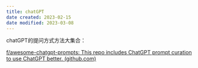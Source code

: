 ```yaml
---
title: chatGPT
date created: 2023-02-15
date modified: 2023-03-08
---
```


chatGPT的提问方式方法大集合：

[f/awesome-chatgpt-prompts: This repo includes ChatGPT prompt curation to use ChatGPT better. (github.com)](https://github.com/f/awesome-chatgpt-prompts)
